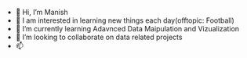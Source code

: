 - 👋 Hi, I’m Manish
- 👀 I am interested in learning new things each day(offtopic: Football)
- 🌱 I’m currently learning Adavnced Data Maipulation and Vizualization
- 💞️ I’m looking to collaborate on data related projects
- 📫 

<!---
manishprakash21/manishprakash21 is a ✨ special ✨ repository because its `README.md` (this file) appears on your GitHub profile.
You can click the Preview link to take a look at your changes.
--->
